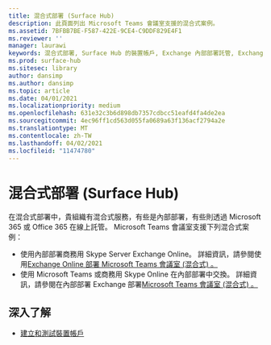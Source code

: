 ```yaml
---
title: 混合式部署 (Surface Hub)
description: 此頁面列出 Microsoft Teams 會議室支援的混合式案例。
ms.assetid: 7BFBB7BE-F587-422E-9CE4-C9DDF829E4F1
ms.reviewer: ''
manager: laurawi
keywords: 混合式部署, Surface Hub 的裝置帳戶, Exchange 內部部署託管, Exchange 線上託管
ms.prod: surface-hub
ms.sitesec: library
author: dansimp
ms.author: dansimp
ms.topic: article
ms.date: 04/01/2021
ms.localizationpriority: medium
ms.openlocfilehash: 631e32c3b6d898db7357cdbcc51eafd4fa4de2ea
ms.sourcegitcommit: 4ec96ff1cd563d055fa0689a63f136acf2794a2e
ms.translationtype: MT
ms.contentlocale: zh-TW
ms.lasthandoff: 04/02/2021
ms.locfileid: "11474780"
---
```

# <a name="hybrid-deployment-surface-hub"></a>混合式部署 (Surface Hub)

在混合式部署中，貴組織有混合式服務，有些是內部部署，有些則透過 Microsoft 365 或 Office 365 在線上託管。 Microsoft Teams 會議室支援下列混合式案例：

- 使用內部部署商務用 Skype Server Exchange Online。 詳細資訊，請參閱使用[Exchange Online 部署 Microsoft Teams 會議室 (混合式) 。](https://docs.microsoft.com/microsoftteams/rooms/with-exchange-online)
- 使用 Microsoft Teams 或商務用 Skype Online 在內部部署中交換。 詳細資訊，請參閱在內部部署 Exchange 部署[Microsoft Teams 會議室 (混合式) 。](https://docs.microsoft.com/microsoftteams/rooms/with-exchange-on-premises)

## <a name="learn-more"></a>深入了解

- [建立和測試裝置帳戶](create-and-test-a-device-account-surface-hub.md)